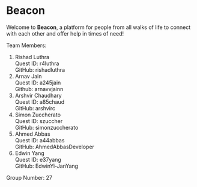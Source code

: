 # Beacon

Welcome to **Beacon**, a platform for people from all walks of life to connect with each other and offer help in times of need!

Team Members:
1. Rishad Luthra\
   Quest ID: r4luthra\
   GitHub: rishadluthra
2. Arnav Jain\
   Quest ID: a245jain\
   Github: arnavvjainn
3. Arshvir Chaudhary\
   Quest ID: a85chaud\
   GitHub: arshvirc
4. Simon Zuccherato\
   Quest ID: szuccher\
   GitHub: simonzuccherato
5. Ahmed Abbas\
   Quest ID: a44abbas\
   GitHub: AhmedAbbasDeveloper
6. Edwin Yang\
   Quest ID: e37yang\
   GitHub: EdwinYi-JanYang

Group Number: 27
